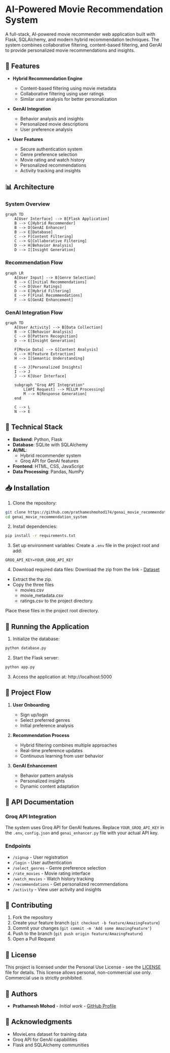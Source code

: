 # AI-Powered Movie Recommendation System

A full-stack, AI-powered movie recommender web application built with Flask, SQLAlchemy, and modern hybrid recommendation techniques. The system combines collaborative filtering, content-based filtering, and GenAI to provide personalized movie recommendations and insights.

## 🌟 Features

- **Hybrid Recommendation Engine**
  - Content-based filtering using movie metadata
  - Collaborative filtering using user ratings
  - Similar user analysis for better personalization

- **GenAI Integration**
  - Behavior analysis and insights
  - Personalized movie descriptions
  - User preference analysis

- **User Features**
  - Secure authentication system
  - Genre preference selection
  - Movie rating and watch history
  - Personalized recommendations
  - Activity tracking and insights

## 📊 Architecture

### System Overview
```mermaid
graph TD
    A[User Interface] --> B[Flask Application]
    B --> C[Hybrid Recommender]
    B --> D[GenAI Enhancer]
    B --> E[Database]
    C --> F[Content Filtering]
    C --> G[Collaborative Filtering]
    D --> H[Behavior Analysis]
    D --> I[Insight Generation]
```

### Recommendation Flow
```mermaid
graph LR
    A[User Input] --> B[Genre Selection]
    B --> C[Initial Recommendations]
    C --> D[User Ratings]
    D --> E[Hybrid Filtering]
    E --> F[Final Recommendations]
    F --> G[GenAI Enhancement]
```

### GenAI Integration Flow
```mermaid
graph TD
    A[User Activity] --> B[Data Collection]
    B --> C[Behavior Analysis]
    C --> D[Pattern Recognition]
    D --> E[Insight Generation]
    
    F[Movie Data] --> G[Content Analysis]
    G --> H[Feature Extraction]
    H --> I[Semantic Understanding]
    
    E --> J[Personalized Insights]
    I --> J
    J --> K[User Interface]
    
    subgraph "Groq API Integration"
        L[API Request] --> M[LLM Processing]
        M --> N[Response Generation]
    end
    
    C --> L
    N --> E
```

## 🔄 Technical Stack

- **Backend**: Python, Flask
- **Database**: SQLite with SQLAlchemy
- **AI/ML**: 
  - Hybrid recommender system
  - Groq API for GenAI features
- **Frontend**: HTML, CSS, JavaScript
- **Data Processing**: Pandas, NumPy

## 📥 Installation

1. Clone the repository:
```bash
git clone https://github.com/prathameshmohod174/genai_movie_recommendation_system.git
cd genai_movie_recommendation_system
```

2. Install dependencies:
```bash
pip install -r requirements.txt
```

3. Set up environment variables:
Create a `.env` file in the project root and add:
```
GROQ_API_KEY=YOUR_GROQ_API_KEY
```

4. Download required data files:
Download the zip from the link - [Dataset](https://grouplens.org/datasets/movielens/32m/)
- Extract the the zip.
- Copy the three files 
   - movies.csv
   - movie_metadata.csv
   - ratings.csv
   to the project directory.



Place these files in the project root directory.

## 🚀 Running the Application

1. Initialize the database:
```bash
python database.py
```

2. Start the Flask server:
```bash
python app.py
```

3. Access the application at: http://localhost:5000


## 🔄 Project Flow

1. **User Onboarding**
   - Sign up/login
   - Select preferred genres
   - Initial preference analysis

2. **Recommendation Process**
   - Hybrid filtering combines multiple approaches
   - Real-time preference updates
   - Continuous learning from user behavior

3. **GenAI Enhancement**
   - Behavior pattern analysis
   - Personalized insights
   - Dynamic content adaptation

## 📝 API Documentation

### Groq API Integration
The system uses Groq API for GenAI features. Replace `YOUR_GROQ_API_KEY` in the `.env`, `config.json` and `genai_enhancer.py` file with your actual API key.

### Endpoints
- `/signup` - User registration
- `/login` - User authentication
- `/select_genres` - Genre preference selection
- `/rate_movies` - Movie rating interface
- `/watch_movies` - Watch history tracking
- `/recommendations` - Get personalized recommendations
- `/activity` - View user activity and insights

## 🤝 Contributing

1. Fork the repository
2. Create your feature branch (`git checkout -b feature/AmazingFeature`)
3. Commit your changes (`git commit -m 'Add some AmazingFeature'`)
4. Push to the branch (`git push origin feature/AmazingFeature`)
5. Open a Pull Request

## 📄 License

This project is licensed under the Personal Use License - see the [LICENSE](LICENSE) file for details.
This license allows personal, non-commercial use only. Commercial use is strictly prohibited.

## 👥 Authors

- **Prathamesh Mohod** - *Initial work* - [GitHub Profile](https://github.com/prathameshmohod174)

## 🙏 Acknowledgments

- MovieLens dataset for training data
- Groq API for GenAI capabilities
- Flask and SQLAlchemy communities 